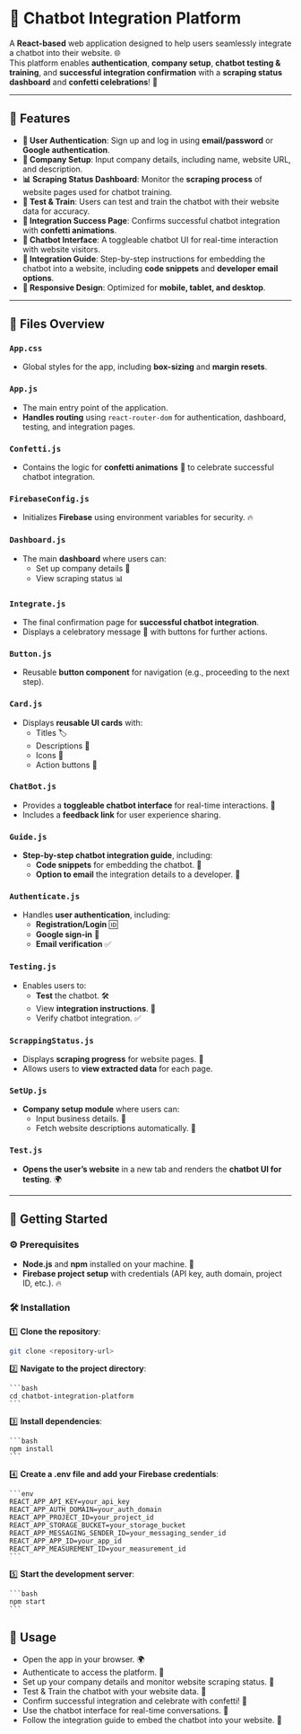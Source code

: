 # 🤖 Chatbot Integration Platform  

A **React-based** web application designed to help users seamlessly integrate a chatbot into their website. 🌐  
This platform enables **authentication**, **company setup**, **chatbot testing & training**, and **successful integration confirmation** with a **scraping status dashboard** and **confetti celebrations**! 🎉  

---

## 🚀 Features  

- **🔐 User Authentication**: Sign up and log in using **email/password** or **Google authentication**.  
- **🏢 Company Setup**: Input company details, including name, website URL, and description.  
- **📊 Scraping Status Dashboard**: Monitor the **scraping process** of website pages used for chatbot training.  
- **🧠 Test & Train**: Users can test and train the chatbot with their website data for accuracy.  
- **🎉 Integration Success Page**: Confirms successful chatbot integration with **confetti animations**.  
- **💬 Chatbot Interface**: A toggleable chatbot UI for real-time interaction with website visitors.  
- **📖 Integration Guide**: Step-by-step instructions for embedding the chatbot into a website, including **code snippets** and **developer email options**.  
- **📱 Responsive Design**: Optimized for **mobile, tablet, and desktop**.  

---

## 📁 Files Overview  

### `App.css`  
- Global styles for the app, including **box-sizing** and **margin resets**.  

### `App.js`  
- The main entry point of the application.  
- **Handles routing** using `react-router-dom` for authentication, dashboard, testing, and integration pages.  

### `Confetti.js`  
- Contains the logic for **confetti animations** 🎊 to celebrate successful chatbot integration.  

### `FirebaseConfig.js`  
- Initializes **Firebase** using environment variables for security. 🔥  

### `Dashboard.js`  
- The main **dashboard** where users can:  
  - Set up company details 🏢  
  - View scraping status 📊  

### `Integrate.js`  
- The final confirmation page for **successful chatbot integration**.  
- Displays a celebratory message 🎉 with buttons for further actions.  

### `Button.js`  
- Reusable **button component** for navigation (e.g., proceeding to the next step).  

### `Card.js`  
- Displays **reusable UI cards** with:  
  - Titles 🏷️  
  - Descriptions 📄  
  - Icons 🔹  
  - Action buttons 🔘  

### `ChatBot.js`  
- Provides a **toggleable chatbot interface** for real-time interactions. 💬  
- Includes a **feedback link** for user experience sharing.  

### `Guide.js`  
- **Step-by-step chatbot integration guide**, including:  
  - **Code snippets** for embedding the chatbot. 📝  
  - **Option to email** the integration details to a developer. 📧  

### `Authenticate.js`  
- Handles **user authentication**, including:  
  - **Registration/Login** 🆔  
  - **Google sign-in** 🔑  
  - **Email verification** ✅  

### `Testing.js`  
- Enables users to:  
  - **Test** the chatbot. 🛠️  
  - View **integration instructions**. 📜  
  - Verify chatbot integration. ✅  

### `ScrappingStatus.js`  
- Displays **scraping progress** for website pages. 🔄  
- Allows users to **view extracted data** for each page.  

### `SetUp.js`  
- **Company setup module** where users can:  
  - Input business details. 🏢  
  - Fetch website descriptions automatically. 📝  

### `Test.js`  
- **Opens the user’s website** in a new tab and renders the **chatbot UI for testing**. 🌍  

---

## 🔧 Getting Started  

### ⚙️ Prerequisites  
- **Node.js** and **npm** installed on your machine. 🔗  
- **Firebase project setup** with credentials (API key, auth domain, project ID, etc.). 🔥  

### 🛠️ Installation  

1️⃣ **Clone the repository**:  

   ```bash
   git clone <repository-url>
   ```

2️⃣ **Navigate to the project directory**:

    ```bash
    cd chatbot-integration-platform
    ```

3️⃣ **Install dependencies**:

    ```bash
    npm install
    ```

4️⃣ **Create a .env file and add your Firebase credentials**:

    ```env
    REACT_APP_API_KEY=your_api_key
    REACT_APP_AUTH_DOMAIN=your_auth_domain
    REACT_APP_PROJECT_ID=your_project_id
    REACT_APP_STORAGE_BUCKET=your_storage_bucket
    REACT_APP_MESSAGING_SENDER_ID=your_messaging_sender_id
    REACT_APP_APP_ID=your_app_id
    REACT_APP_MEASUREMENT_ID=your_measurement_id
    ```

5️⃣ **Start the development server**:

    ```bash
    npm start
    ```

## 📌 Usage
- Open the app in your browser. 🌍
- Authenticate to access the platform. 🔐
- Set up your company details and monitor website scraping status. 🏢
- Test & Train the chatbot with your website data. 🧠
- Confirm successful integration and celebrate with confetti! 🎉
- Use the chatbot interface for real-time conversations. 💬
- Follow the integration guide to embed the chatbot into your website. 📝